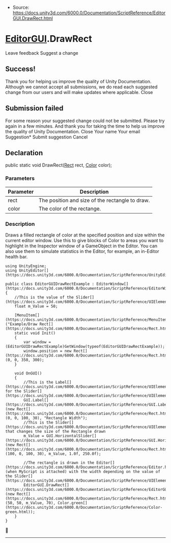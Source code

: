* Source: https://docs.unity3d.com/6000.0/Documentation/ScriptReference/EditorGUI.DrawRect.html

#  [EditorGUI](https://docs.unity3d.com/6000.0/Documentation/ScriptReference/EditorGUI.html).DrawRect
Leave feedback
Suggest a change
## Success!
Thank you for helping us improve the quality of Unity Documentation. Although we cannot accept all submissions, we do read each suggested change from our users and will make updates where applicable.
Close
## Submission failed
For some reason your suggested change could not be submitted. Please <a>try again</a> in a few minutes. And thank you for taking the time to help us improve the quality of Unity Documentation.
Close
Your name Your email Suggestion* Submit suggestion
Cancel
## Declaration
public static void DrawRect([Rect](https://docs.unity3d.com/6000.0/Documentation/ScriptReference/Rect.html) rect, [Color](https://docs.unity3d.com/6000.0/Documentation/ScriptReference/Color.html) color); 
### Parameters
Parameter | Description  
---|---  
rect | The position and size of the rectangle to draw.  
color | The color of the rectange.  
### Description
Draws a filled rectangle of color at the specified position and size within the current editor window.
Use this to give blocks of Color to areas you want to highlight in the Inspector window of a GameObject in the Editor. You can also use them to simulate statistics in the Editor, for example, an in-Editor health bar.
```
using UnityEngine;
using UnityEditor[](https://docs.unity3d.com/6000.0/Documentation/ScriptReference/UnityEditor.html);  
  
public class EditorGUIDrawRectExample : EditorWindow[](https://docs.unity3d.com/6000.0/Documentation/ScriptReference/EditorWindow.html)
{
    //This is the value of the Slider[](https://docs.unity3d.com/6000.0/Documentation/ScriptReference/UIElements.Slider.html)
    float m_Value = 50;  
  
    [MenuItem[](https://docs.unity3d.com/6000.0/Documentation/ScriptReference/MenuItem.html)("Example/Draw Rect[](https://docs.unity3d.com/6000.0/Documentation/ScriptReference/Rect.html)")]
    static void Init()
    {
        var window = (EditorGUIDrawRectExample)GetWindow(typeof(EditorGUIDrawRectExample));
        window.position = new Rect[](https://docs.unity3d.com/6000.0/Documentation/ScriptReference/Rect.html)(0, 0, 350, 300);
    }  
  
    void OnGUI()
    {
        //This is the Label[](https://docs.unity3d.com/6000.0/Documentation/ScriptReference/UIElements.Label.html) for the Slider[](https://docs.unity3d.com/6000.0/Documentation/ScriptReference/UIElements.Slider.html)
        GUI.Label[](https://docs.unity3d.com/6000.0/Documentation/ScriptReference/GUI.Label.html)(new Rect[](https://docs.unity3d.com/6000.0/Documentation/ScriptReference/Rect.html)(0, 0, 100, 30), "Rectangle Width");
        //This is the Slider[](https://docs.unity3d.com/6000.0/Documentation/ScriptReference/UIElements.Slider.html) that changes the size of the Rectangle drawn
        m_Value = GUI.HorizontalSlider[](https://docs.unity3d.com/6000.0/Documentation/ScriptReference/GUI.HorizontalSlider.html)(new Rect[](https://docs.unity3d.com/6000.0/Documentation/ScriptReference/Rect.html)(100, 0, 100, 30), m_Value, 1.0f, 250.0f);  
  
        //The rectangle is drawn in the Editor[](https://docs.unity3d.com/6000.0/Documentation/ScriptReference/Editor.html) (when MyScript is attached) with the width depending on the value of the Slider[](https://docs.unity3d.com/6000.0/Documentation/ScriptReference/UIElements.Slider.html)
        EditorGUI.DrawRect[](https://docs.unity3d.com/6000.0/Documentation/ScriptReference/EditorGUI.DrawRect.html)(new Rect[](https://docs.unity3d.com/6000.0/Documentation/ScriptReference/Rect.html)(50, 50, m_Value, 70), Color.green[](https://docs.unity3d.com/6000.0/Documentation/ScriptReference/Color-green.html));
    }
}

```

* * *
